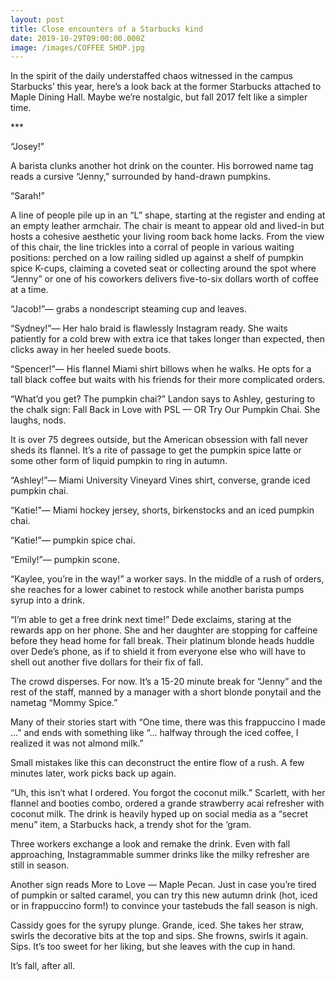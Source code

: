 ```yaml
---
layout: post
title: Close encounters of a Starbucks kind
date: 2019-10-29T09:00:00.000Z
image: /images/COFFEE SHOP.jpg
---
```

In the spirit of the daily understaffed chaos witnessed in the campus Starbucks’ this year, here’s a look back at the former Starbucks attached to Maple Dining Hall. Maybe we’re nostalgic, but fall 2017 felt like a simpler time.

\*\**

“Josey!”

A barista clunks another hot drink on the counter. His borrowed name tag reads a cursive “Jenny,” surrounded by hand-drawn pumpkins.

“Sarah!”

A line of people pile up in an “L” shape, starting at the register and ending at an empty leather armchair. The chair is meant to appear old and lived-in but hosts a cohesive aesthetic your living room back home lacks. From the view of this chair, the line trickles into a corral of people in various waiting positions: perched on a low railing sidled up against a shelf of pumpkin spice K-cups, claiming a coveted seat or collecting around the spot where “Jenny” or one of his coworkers delivers five-to-six dollars worth of coffee at a time.

“Jacob!”— grabs a nondescript steaming cup and leaves.

“Sydney!”— Her halo braid is flawlessly Instagram ready. She waits patiently for a cold brew with extra ice that takes longer than expected, then clicks away in her heeled suede boots.

“Spencer!”— His flannel Miami shirt billows when he walks. He opts for a tall black coffee but waits with his friends for their more complicated orders.

“What’d you get? The pumpkin chai?” Landon says to Ashley, gesturing to the chalk sign: Fall Back in Love with PSL — OR Try Our Pumpkin Chai. She laughs, nods.

It is over 75 degrees outside, but the American obsession with fall never sheds its flannel. It’s a rite of passage to get the pumpkin spice latte or some other form of liquid pumpkin to ring in autumn.

“Ashley!”— Miami University Vineyard Vines shirt, converse, grande iced pumpkin chai.

“Katie!”— Miami hockey jersey, shorts, birkenstocks and an iced pumpkin chai.

“Katie!”— pumpkin spice chai. 

“Emily!”— pumpkin scone.

“Kaylee, you’re in the way!” a worker says. In the middle of a rush of orders, she reaches for a lower cabinet to restock while another barista pumps syrup into a drink.

“I’m able to get a free drink next time!” Dede exclaims, staring at the rewards app on her phone. She and her daughter are stopping for caffeine before they head home for fall break. Their platinum blonde heads huddle over Dede’s phone, as if to shield it from everyone else who will have to shell out another five dollars for their fix of fall.

The crowd disperses. For now. It’s a 15-20 minute break for “Jenny” and the rest of the staff, manned by a manager with a short blonde ponytail and the nametag “Mommy Spice.” 

Many of their stories start with “One time, there was this frappuccino I made ...” and ends with something like “... halfway through the iced coffee, I realized it was not almond milk.”

Small mistakes like this can deconstruct the entire flow of a rush. A few minutes later, work picks back up again.

“Uh, this isn’t what I ordered. You forgot the coconut milk.” Scarlett, with her flannel and booties combo, ordered a grande strawberry acai refresher with coconut milk. The drink is heavily hyped up on social media as a “secret menu” item, a Starbucks hack, a trendy shot for the ‘gram.

Three workers exchange a look and remake the drink. Even with fall approaching, Instagrammable summer drinks like the milky refresher are still in season.

Another sign reads More to Love — Maple Pecan. Just in case you’re tired of pumpkin or salted caramel, you can try this new autumn drink (hot, iced or in frappuccino form!) to convince your tastebuds the fall season is nigh.

Cassidy goes for the syrupy plunge. Grande, iced. She takes her straw, swirls the decorative bits at the top and sips. She frowns, swirls it again. Sips. It’s too sweet for her liking, but she leaves with the cup in hand. 

It’s fall, after all.
